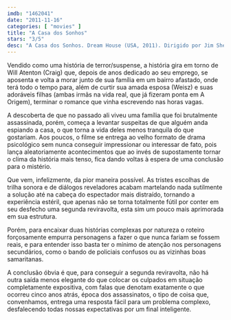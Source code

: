 ```yaml
---
imdb: "1462041"
date: "2011-11-16"
categories: [ "movies" ]
title: "A Casa dos Sonhos"
stars: "3/5"
desc: "A Casa dos Sonhos. Dream House (USA, 2011). Dirigido por Jim Sheridan. Escrito por David Loucka. Com Daniel Craig, Naomi Watts, Rachel Weisz, Elias Koteas, Marton Csokas, Taylor Geare, Claire Geare, Rachel G. Fox, Jane Alexander."
---
```

Vendido como uma história de terror/suspense, a história gira em torno de Will Atenton (Craig) que, depois de anos dedicado ao seu emprego, se aposenta e volta a morar junto de sua família em um bairro afastado, onde terá todo o tempo para, além de curtir sua amada esposa (Weisz) e suas adoráveis filhas (ambas irmãs na vida real, que já fizeram ponta em A Origem), terminar o romance que vinha escrevendo nas horas vagas.

A descoberta de que no passado ali viveu uma família que foi brutalmente assassinada, porém, começa a levantar suspeitas de que alguém anda espiando a casa, o que torna a vida deles menos tranquila do que gostariam. Aos poucos, o filme se entrega ao velho formato de drama psicológico sem nunca conseguir impressionar ou interessar de fato, pois lança aleatoriamente acontecimentos que ao invés de supostamente tornar o clima da história mais tenso, fica dando voltas à espera de uma conclusão para o mistério.

Que vem, infelizmente, da pior maneira possível. As tristes escolhas de trilha sonora e de diálogos reveladores acabam martelando nada sutilmente a solução até na cabeça do espectador mais distraído, tornando a experiência estéril, que apenas não se torna totalmente fútil por conter em seu desfecho uma segunda reviravolta, esta sim um pouco mais aprimorada em sua estrutura.

Porém, para encaixar duas histórias complexas por natureza o roteiro forçosamente empurra personagens a fazer o que nunca fariam se fossem reais, e para entender isso basta ter o mínimo de atenção nos personagens secundários, como o bando de policiais confusos ou as vizinhas boas samaritanas.

A conclusão óbvia é que, para conseguir a segunda reviravolta, não há outra saída menos elegante do que colocar os culpados em situação completamente expositiva, com falas que denotam exatamente o que ocorreu cinco anos atrás, época dos assassinatos, o tipo de coisa que, convenhamos, entrega uma resposta fácil para um problema complexo, desfalecendo todas nossas expectativas por um final inteligente.


